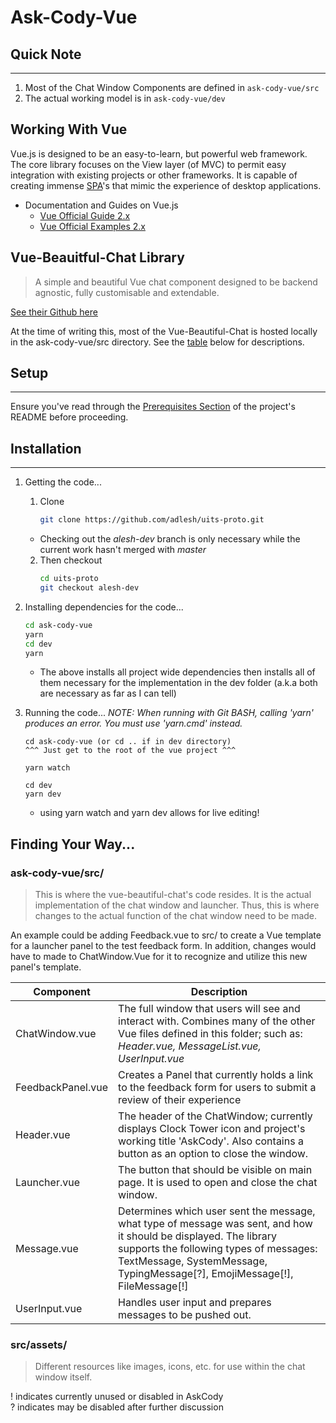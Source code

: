 # Ask-Cody-Vue

## Quick Note
***
1. Most of the Chat Window Components are defined in
``` ask-cody-vue/src ```
2. The actual working model is in
``` ask-cody-vue/dev ```

<a type="hidden" id="work-vue"></a>

## Working With Vue
Vue.js is designed to be an easy-to-learn, but powerful web framework. The core library focuses on the View layer (of MVC) to permit easy integration with existing projects or other frameworks. It is capable of creating immense [SPA](https://en.wikipedia.org/wiki/Single-page_application)'s that mimic the experience of desktop applications. 


* Documentation and Guides on Vue.js
    * [Vue Official Guide 2.x](https://vuejs.org/v2/guide/)
    * [Vue Official Examples 2.x](https://vuejs.org/v2/examples/)

## Vue-Beauitful-Chat Library
> A simple and beautiful Vue chat component designed to be backend agnostic, fully customisable and extendable.

[See their Github here](https://github.com/mattmezza/vue-beautiful-chat)

At the time of writing this, most of the Vue-Beautiful-Chat is hosted locally in the ask-cody-vue/src directory. See the [table](#find-src) below for descriptions.

## Setup
***


Ensure you've read through the [Prerequisites Section](../README.md#prereqs) of the project's README before proceeding.



## Installation
***
1. Getting the code...
    1. Clone
        ```bash 
        git clone https://github.com/adlesh/uits-proto.git 
        ```
    * Checking out the _alesh-dev_ branch is only necessary while the current work hasn't merged with _master_ 
    2. Then checkout 
        ```bash      
        cd uits-proto
        git checkout alesh-dev
        ```    

2. Installing dependencies for the code...
    ```bash
    cd ask-cody-vue  
    yarn
    cd dev
    yarn
    ```

    * The above installs all project wide dependencies then installs all of them necessary for the implementation in the dev folder (a.k.a both are necessary as far as I can tell)

3. Running the code...
	*NOTE: When running with Git BASH, calling 'yarn' produces an error. You must use 'yarn.cmd' instead.*
    ```
    cd ask-cody-vue (or cd .. if in dev directory)
    ^^^ Just get to the root of the vue project ^^^

    yarn watch

    cd dev
    yarn dev
    ```

    * using yarn watch and yarn dev allows for live editing!

## Finding Your Way...
<a type="hidden" id="find-src"></a>

### ask-cody-vue/src/
>This is where the vue-beautiful-chat's code resides. It is the actual implementation of the chat window and launcher. Thus, this is where changes to the actual function of the chat window need to be made.

An example could be adding Feedback.vue to src/ to create a Vue template for a launcher panel to the test feedback form. In addition, changes would have to made to ChatWindow.Vue for it to recognize and utilize this new panel's template.

Component | Description
----------|------------
ChatWindow.vue | The full window that users will see and interact with. Combines many of the other Vue files defined in this folder; such as: *Header.vue, MessageList.vue, UserInput.vue*
FeedbackPanel.vue | Creates a Panel that currently holds a link to the feedback form for users to submit a review of their experience
Header.vue | The header of the ChatWindow; currently displays Clock Tower icon and project's working title 'AskCody'. Also contains a button as an option to close the window.
Launcher.vue | The button that should be visible on main page. It is used to open and close the chat window.
Message.vue | Determines which user sent the message, what type of message was sent, and how it should be displayed. The library supports the following types of messages: TextMessage, SystemMessage, TypingMessage[?], EmojiMessage[!], FileMessage[!]
UserInput.vue | Handles user input and prepares messages to be pushed out.

### src/assets/
> Different resources like images, icons, etc. for use within the chat window itself.
<p>
! indicates currently unused or disabled in AskCody <br> ? indicates may be disabled after further discussion 
</p>

